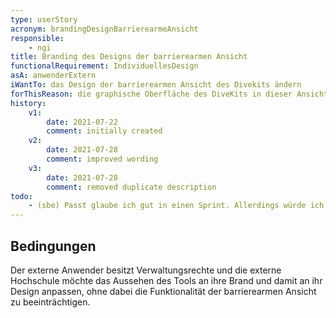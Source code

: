 ```yaml
---
type: userStory
acronym: brandingDesignBarrierearmeAnsicht
responsible:
    - ngi
title: Branding des Designs der barrierearmen Ansicht
functionalRequirement: IndividuellesDesign
asA: anwenderExtern
iWantTo: das Design der barrierearmen Ansicht des Divekits ändern
forThisReason: die graphische Oberfläche des DiveKits in dieser Ansicht an die Farben meiner Hochschule angepasst sind
history:
    v1:
        date: 2021-07-22
        comment: initially created
    v2:
        date: 2021-07-28
        comment: improved wording
    v3:
        date: 2021-07-28
        comment: removed duplicate description
todo:    
    - (sbe) Passt glaube ich gut in einen Sprint. Allerdings würde ich noch eine Einschränkung / Klärung dazuschreiben, dass das erfordert, SCSS-Dateien zu editieren und das System neu zu bauen. Das wäre machbar. Außerdem müsste eine kurze Anleitung dafür in der US drin sein, kann man auch einfach dazuschreiben.   
---
```


## Bedingungen
Der externe Anwender besitzt Verwaltungsrechte und die externe Hochschule möchte das Aussehen des Tools an ihre Brand und damit an ihr Design anpassen, ohne dabei die Funktionalität der barrierearmen Ansicht zu beeinträchtigen.